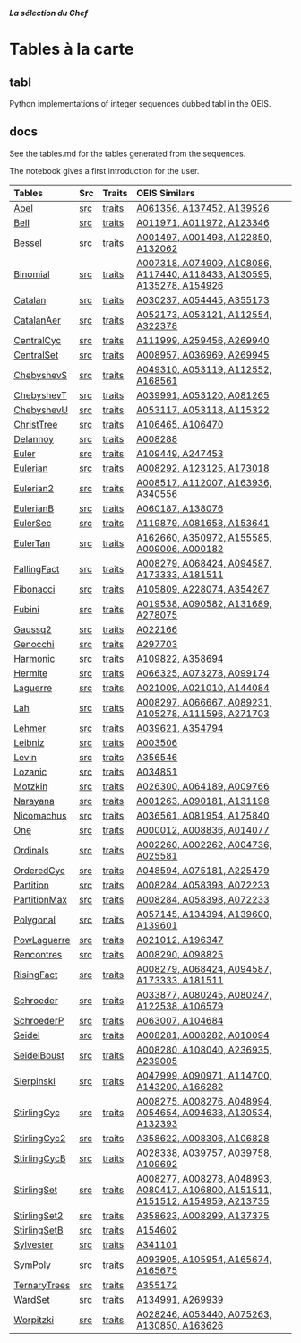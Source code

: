 ***La sélection du Chef***
# Tables à la carte


## tabl
Python implementations of integer sequences dubbed tabl in the OEIS.


## docs
See the tables.md for the tables generated from the sequences.

The notebook gives a first introduction for the user.



Tables |  Src   | Traits   |  OEIS  Similars |
| :--- | :---   | :---     |    :---         |
| [Abel](https://github.com/PeterLuschny/tabl/blob/main/tables.md#Abel) | [src](https://github.com/PeterLuschny/tabl/blob/main/src/Abel.py) | [traits](https://luschny.de/math/oeis/Abel.html) | [A061356, A137452, A139526](https://oeis.org/search?q=%7Cid%3AA061356%7Cid%3AA137452%7Cid%3AA139526) |
| [Bell](https://github.com/PeterLuschny/tabl/blob/main/tables.md#Bell) | [src](https://github.com/PeterLuschny/tabl/blob/main/src/Bell.py) | [traits](https://luschny.de/math/oeis/Bell.html) | [A011971, A011972, A123346](https://oeis.org/search?q=%7Cid%3AA011971%7Cid%3AA011972%7Cid%3AA123346) |
| [Bessel](https://github.com/PeterLuschny/tabl/blob/main/tables.md#Bessel) | [src](https://github.com/PeterLuschny/tabl/blob/main/src/Bessel.py) | [traits](https://luschny.de/math/oeis/Bessel.html) | [A001497, A001498, A122850, A132062](https://oeis.org/search?q=%7Cid%3AA001497%7Cid%3AA001498%7Cid%3AA122850%7Cid%3AA132062) |
| [Binomial](https://github.com/PeterLuschny/tabl/blob/main/tables.md#Binomial) | [src](https://github.com/PeterLuschny/tabl/blob/main/src/Binomial.py) | [traits](https://luschny.de/math/oeis/Binomial.html) | [A007318, A074909, A108086, A117440, A118433, A130595, A135278, A154926](https://oeis.org/search?q=%7Cid%3AA007318%7Cid%3AA074909%7Cid%3AA108086%7Cid%3AA117440%7Cid%3AA118433%7Cid%3AA130595%7Cid%3AA135278%7Cid%3AA154926) |
| [Catalan](https://github.com/PeterLuschny/tabl/blob/main/tables.md#Catalan) | [src](https://github.com/PeterLuschny/tabl/blob/main/src/Catalan.py) | [traits](https://luschny.de/math/oeis/Catalan.html) | [A030237, A054445, A355173](https://oeis.org/search?q=%7Cid%3AA030237%7Cid%3AA054445%7Cid%3AA355173) |
| [CatalanAer](https://github.com/PeterLuschny/tabl/blob/main/tables.md#CatalanAer) | [src](https://github.com/PeterLuschny/tabl/blob/main/src/CatalanAer.py) | [traits](https://luschny.de/math/oeis/CatalanAer.html) | [A052173, A053121, A112554, A322378](https://oeis.org/search?q=%7Cid%3AA052173%7Cid%3AA053121%7Cid%3AA112554%7Cid%3AA322378) |
| [CentralCyc](https://github.com/PeterLuschny/tabl/blob/main/tables.md#CentralCyc) | [src](https://github.com/PeterLuschny/tabl/blob/main/src/CentralCyc.py) | [traits](https://luschny.de/math/oeis/CentralCyc.html) | [A111999, A259456, A269940](https://oeis.org/search?q=%7Cid%3AA111999%7Cid%3AA259456%7Cid%3AA269940) |
| [CentralSet](https://github.com/PeterLuschny/tabl/blob/main/tables.md#CentralSet) | [src](https://github.com/PeterLuschny/tabl/blob/main/src/CentralSet.py) | [traits](https://luschny.de/math/oeis/CentralSet.html) | [A008957, A036969, A269945](https://oeis.org/search?q=%7Cid%3AA008957%7Cid%3AA036969%7Cid%3AA269945) |
| [ChebyshevS](https://github.com/PeterLuschny/tabl/blob/main/tables.md#ChebyshevS) | [src](https://github.com/PeterLuschny/tabl/blob/main/src/ChebyshevS.py) | [traits](https://luschny.de/math/oeis/ChebyshevS.html) | [A049310, A053119, A112552, A168561](https://oeis.org/search?q=%7Cid%3AA049310%7Cid%3AA053119%7Cid%3AA112552%7Cid%3AA168561) |
| [ChebyshevT](https://github.com/PeterLuschny/tabl/blob/main/tables.md#ChebyshevT) | [src](https://github.com/PeterLuschny/tabl/blob/main/src/ChebyshevT.py) | [traits](https://luschny.de/math/oeis/ChebyshevT.html) | [A039991, A053120, A081265](https://oeis.org/search?q=%7Cid%3AA039991%7Cid%3AA053120%7Cid%3AA081265) |
| [ChebyshevU](https://github.com/PeterLuschny/tabl/blob/main/tables.md#ChebyshevU) | [src](https://github.com/PeterLuschny/tabl/blob/main/src/ChebyshevU.py) | [traits](https://luschny.de/math/oeis/ChebyshevU.html) | [A053117, A053118, A115322](https://oeis.org/search?q=%7Cid%3AA053117%7Cid%3AA053118%7Cid%3AA115322) |
| [ChristTree](https://github.com/PeterLuschny/tabl/blob/main/tables.md#ChristTree) | [src](https://github.com/PeterLuschny/tabl/blob/main/src/ChristTree.py) | [traits](https://luschny.de/math/oeis/ChristTree.html) | [A106465, A106470](https://oeis.org/search?q=%7Cid%3AA106465%7Cid%3AA106470) |
| [Delannoy](https://github.com/PeterLuschny/tabl/blob/main/tables.md#Delannoy) | [src](https://github.com/PeterLuschny/tabl/blob/main/src/Delannoy.py) | [traits](https://luschny.de/math/oeis/Delannoy.html) | [A008288](https://oeis.org/search?q=%7Cid%3AA008288) |
| [Euler](https://github.com/PeterLuschny/tabl/blob/main/tables.md#Euler) | [src](https://github.com/PeterLuschny/tabl/blob/main/src/Euler.py) | [traits](https://luschny.de/math/oeis/Euler.html) | [A109449, A247453](https://oeis.org/search?q=%7Cid%3AA109449%7Cid%3AA247453) |
| [Eulerian](https://github.com/PeterLuschny/tabl/blob/main/tables.md#Eulerian) | [src](https://github.com/PeterLuschny/tabl/blob/main/src/Eulerian.py) | [traits](https://luschny.de/math/oeis/Eulerian.html) | [A008292, A123125, A173018](https://oeis.org/search?q=%7Cid%3AA008292%7Cid%3AA123125%7Cid%3AA173018) |
| [Eulerian2](https://github.com/PeterLuschny/tabl/blob/main/tables.md#Eulerian2) | [src](https://github.com/PeterLuschny/tabl/blob/main/src/Eulerian2.py) | [traits](https://luschny.de/math/oeis/Eulerian2.html) | [A008517, A112007, A163936, A340556](https://oeis.org/search?q=%7Cid%3AA008517%7Cid%3AA112007%7Cid%3AA163936%7Cid%3AA340556) |
| [EulerianB](https://github.com/PeterLuschny/tabl/blob/main/tables.md#EulerianB) | [src](https://github.com/PeterLuschny/tabl/blob/main/src/EulerianB.py) | [traits](https://luschny.de/math/oeis/EulerianB.html) | [A060187, A138076](https://oeis.org/search?q=%7Cid%3AA060187%7Cid%3AA138076) |
| [EulerSec](https://github.com/PeterLuschny/tabl/blob/main/tables.md#EulerSec) | [src](https://github.com/PeterLuschny/tabl/blob/main/src/EulerSec.py) | [traits](https://luschny.de/math/oeis/EulerSec.html) | [A119879, A081658, A153641](https://oeis.org/search?q=%7Cid%3AA119879%7Cid%3AA081658%7Cid%3AA153641) |
| [EulerTan](https://github.com/PeterLuschny/tabl/blob/main/tables.md#EulerTan) | [src](https://github.com/PeterLuschny/tabl/blob/main/src/EulerTan.py) | [traits](https://luschny.de/math/oeis/EulerTan.html) | [A162660, A350972, A155585, A009006, A000182](https://oeis.org/search?q=%7Cid%3AA162660%7Cid%3AA350972%7Cid%3AA155585%7Cid%3AA009006%7Cid%3AA000182) |
| [FallingFact](https://github.com/PeterLuschny/tabl/blob/main/tables.md#FallingFact) | [src](https://github.com/PeterLuschny/tabl/blob/main/src/FallingFact.py) | [traits](https://luschny.de/math/oeis/FallingFact.html) | [A008279, A068424, A094587, A173333, A181511](https://oeis.org/search?q=%7Cid%3AA008279%7Cid%3AA068424%7Cid%3AA094587%7Cid%3AA173333%7Cid%3AA181511) |
| [Fibonacci](https://github.com/PeterLuschny/tabl/blob/main/tables.md#Fibonacci) | [src](https://github.com/PeterLuschny/tabl/blob/main/src/Fibonacci.py) | [traits](https://luschny.de/math/oeis/Fibonacci.html) | [A105809, A228074, A354267](https://oeis.org/search?q=%7Cid%3AA105809%7Cid%3AA228074%7Cid%3AA354267) |
| [Fubini](https://github.com/PeterLuschny/tabl/blob/main/tables.md#Fubini) | [src](https://github.com/PeterLuschny/tabl/blob/main/src/Fubini.py) | [traits](https://luschny.de/math/oeis/Fubini.html) | [A019538, A090582, A131689, A278075](https://oeis.org/search?q=%7Cid%3AA019538%7Cid%3AA090582%7Cid%3AA131689%7Cid%3AA278075) |
| [Gaussq2](https://github.com/PeterLuschny/tabl/blob/main/tables.md#Gaussq2) | [src](https://github.com/PeterLuschny/tabl/blob/main/src/Gaussq2.py) | [traits](https://luschny.de/math/oeis/Gaussq2.html) | [A022166](https://oeis.org/search?q=%7Cid%3AA022166) |
| [Genocchi](https://github.com/PeterLuschny/tabl/blob/main/tables.md#Genocchi) | [src](https://github.com/PeterLuschny/tabl/blob/main/src/Genocchi.py) | [traits](https://luschny.de/math/oeis/Genocchi.html) | [A297703](https://oeis.org/search?q=%7Cid%3AA297703) |
| [Harmonic](https://github.com/PeterLuschny/tabl/blob/main/tables.md#Harmonic) | [src](https://github.com/PeterLuschny/tabl/blob/main/src/Harmonic.py) | [traits](https://luschny.de/math/oeis/Harmonic.html) | [A109822, A358694](https://oeis.org/search?q=%7Cid%3AA109822%7Cid%3AA358694) |
| [Hermite](https://github.com/PeterLuschny/tabl/blob/main/tables.md#Hermite) | [src](https://github.com/PeterLuschny/tabl/blob/main/src/Hermite.py) | [traits](https://luschny.de/math/oeis/Hermite.html) | [A066325, A073278, A099174](https://oeis.org/search?q=%7Cid%3AA066325%7Cid%3AA073278%7Cid%3AA099174) |
| [Laguerre](https://github.com/PeterLuschny/tabl/blob/main/tables.md#Laguerre) | [src](https://github.com/PeterLuschny/tabl/blob/main/src/Laguerre.py) | [traits](https://luschny.de/math/oeis/Laguerre.html) | [A021009, A021010, A144084](https://oeis.org/search?q=%7Cid%3AA021009%7Cid%3AA021010%7Cid%3AA144084) |
| [Lah](https://github.com/PeterLuschny/tabl/blob/main/tables.md#Lah) | [src](https://github.com/PeterLuschny/tabl/blob/main/src/Lah.py) | [traits](https://luschny.de/math/oeis/Lah.html) | [A008297, A066667, A089231, A105278, A111596, A271703](https://oeis.org/search?q=%7Cid%3AA008297%7Cid%3AA066667%7Cid%3AA089231%7Cid%3AA105278%7Cid%3AA111596%7Cid%3AA271703) |
| [Lehmer](https://github.com/PeterLuschny/tabl/blob/main/tables.md#Lehmer) | [src](https://github.com/PeterLuschny/tabl/blob/main/src/Lehmer.py) | [traits](https://luschny.de/math/oeis/Lehmer.html) | [A039621, A354794](https://oeis.org/search?q=%7Cid%3AA039621%7Cid%3AA354794) |
| [Leibniz](https://github.com/PeterLuschny/tabl/blob/main/tables.md#Leibniz) | [src](https://github.com/PeterLuschny/tabl/blob/main/src/Leibniz.py) | [traits](https://luschny.de/math/oeis/Leibniz.html) | [A003506](https://oeis.org/search?q=%7Cid%3AA003506) |
| [Levin](https://github.com/PeterLuschny/tabl/blob/main/tables.md#Levin) | [src](https://github.com/PeterLuschny/tabl/blob/main/src/Levin.py) | [traits](https://luschny.de/math/oeis/Levin.html) | [A356546](https://oeis.org/search?q=%7Cid%3AA356546) |
| [Lozanic](https://github.com/PeterLuschny/tabl/blob/main/tables.md#Lozanic) | [src](https://github.com/PeterLuschny/tabl/blob/main/src/Lozanic.py) | [traits](https://luschny.de/math/oeis/Lozanic.html) | [A034851](https://oeis.org/search?q=%7Cid%3AA034851) |
| [Motzkin](https://github.com/PeterLuschny/tabl/blob/main/tables.md#Motzkin) | [src](https://github.com/PeterLuschny/tabl/blob/main/src/Motzkin.py) | [traits](https://luschny.de/math/oeis/Motzkin.html) | [A026300, A064189, A009766](https://oeis.org/search?q=%7Cid%3AA026300%7Cid%3AA064189%7Cid%3AA009766) |
| [Narayana](https://github.com/PeterLuschny/tabl/blob/main/tables.md#Narayana) | [src](https://github.com/PeterLuschny/tabl/blob/main/src/Narayana.py) | [traits](https://luschny.de/math/oeis/Narayana.html) | [A001263, A090181, A131198](https://oeis.org/search?q=%7Cid%3AA001263%7Cid%3AA090181%7Cid%3AA131198) |
| [Nicomachus](https://github.com/PeterLuschny/tabl/blob/main/tables.md#Nicomachus) | [src](https://github.com/PeterLuschny/tabl/blob/main/src/Nicomachus.py) | [traits](https://luschny.de/math/oeis/Nicomachus.html) | [A036561, A081954, A175840](https://oeis.org/search?q=%7Cid%3AA036561%7Cid%3AA081954%7Cid%3AA175840) |
| [One](https://github.com/PeterLuschny/tabl/blob/main/tables.md#One) | [src](https://github.com/PeterLuschny/tabl/blob/main/src/One.py) | [traits](https://luschny.de/math/oeis/One.html) | [A000012, A008836, A014077](https://oeis.org/search?q=%7Cid%3AA000012%7Cid%3AA008836%7Cid%3AA014077) |
| [Ordinals](https://github.com/PeterLuschny/tabl/blob/main/tables.md#Ordinals) | [src](https://github.com/PeterLuschny/tabl/blob/main/src/Ordinals.py) | [traits](https://luschny.de/math/oeis/Ordinals.html) | [A002260, A002262, A004736, A025581](https://oeis.org/search?q=%7Cid%3AA002260%7Cid%3AA002262%7Cid%3AA004736%7Cid%3AA025581) |
| [OrderedCyc](https://github.com/PeterLuschny/tabl/blob/main/tables.md#OrderedCyc) | [src](https://github.com/PeterLuschny/tabl/blob/main/src/OrderedCyc.py) | [traits](https://luschny.de/math/oeis/OrderedCyc.html) | [A048594, A075181, A225479](https://oeis.org/search?q=%7Cid%3AA048594%7Cid%3AA075181%7Cid%3AA225479) |
| [Partition](https://github.com/PeterLuschny/tabl/blob/main/tables.md#Partition) | [src](https://github.com/PeterLuschny/tabl/blob/main/src/Partition.py) | [traits](https://luschny.de/math/oeis/Partition.html) | [A008284, A058398, A072233](https://oeis.org/search?q=%7Cid%3AA008284%7Cid%3AA058398%7Cid%3AA072233) |
| [PartitionMax](https://github.com/PeterLuschny/tabl/blob/main/tables.md#PartitionMax) | [src](https://github.com/PeterLuschny/tabl/blob/main/src/PartitionMax.py) | [traits](https://luschny.de/math/oeis/PartitionMax.html) | [A008284, A058398, A072233](https://oeis.org/search?q=%7Cid%3AA008284%7Cid%3AA058398%7Cid%3AA072233) |
| [Polygonal](https://github.com/PeterLuschny/tabl/blob/main/tables.md#Polygonal) | [src](https://github.com/PeterLuschny/tabl/blob/main/src/Polygonal.py) | [traits](https://luschny.de/math/oeis/Polygonal.html) | [A057145, A134394, A139600, A139601](https://oeis.org/search?q=%7Cid%3AA057145%7Cid%3AA134394%7Cid%3AA139600%7Cid%3AA139601) |
| [PowLaguerre](https://github.com/PeterLuschny/tabl/blob/main/tables.md#PowLaguerre) | [src](https://github.com/PeterLuschny/tabl/blob/main/src/PowLaguerre.py) | [traits](https://luschny.de/math/oeis/PowLaguerre.html) | [A021012, A196347](https://oeis.org/search?q=%7Cid%3AA021012%7Cid%3AA196347) |
| [Rencontres](https://github.com/PeterLuschny/tabl/blob/main/tables.md#Rencontres) | [src](https://github.com/PeterLuschny/tabl/blob/main/src/Rencontres.py) | [traits](https://luschny.de/math/oeis/Rencontres.html) | [A008290, A098825](https://oeis.org/search?q=%7Cid%3AA008290%7Cid%3AA098825) |
| [RisingFact](https://github.com/PeterLuschny/tabl/blob/main/tables.md#RisingFact) | [src](https://github.com/PeterLuschny/tabl/blob/main/src/RisingFact.py) | [traits](https://luschny.de/math/oeis/RisingFact.html) | [A008279, A068424, A094587, A173333, A181511](https://oeis.org/search?q=%7Cid%3AA008279%7Cid%3AA068424%7Cid%3AA094587%7Cid%3AA173333%7Cid%3AA181511) |
| [Schroeder](https://github.com/PeterLuschny/tabl/blob/main/tables.md#Schroeder) | [src](https://github.com/PeterLuschny/tabl/blob/main/src/Schroeder.py) | [traits](https://luschny.de/math/oeis/Schroeder.html) | [A033877, A080245, A080247, A122538, A106579](https://oeis.org/search?q=%7Cid%3AA033877%7Cid%3AA080245%7Cid%3AA080247%7Cid%3AA122538%7Cid%3AA106579) |
| [SchroederP](https://github.com/PeterLuschny/tabl/blob/main/tables.md#SchroederP) | [src](https://github.com/PeterLuschny/tabl/blob/main/src/SchroederP.py) | [traits](https://luschny.de/math/oeis/SchroederP.html) | [A063007, A104684](https://oeis.org/search?q=%7Cid%3AA063007%7Cid%3AA104684) |
| [Seidel](https://github.com/PeterLuschny/tabl/blob/main/tables.md#Seidel) | [src](https://github.com/PeterLuschny/tabl/blob/main/src/Seidel.py) | [traits](https://luschny.de/math/oeis/Seidel.html) | [A008281, A008282, A010094](https://oeis.org/search?q=%7Cid%3AA008281%7Cid%3AA008282%7Cid%3AA010094) |
| [SeidelBoust](https://github.com/PeterLuschny/tabl/blob/main/tables.md#SeidelBoust) | [src](https://github.com/PeterLuschny/tabl/blob/main/src/SeidelBoust.py) | [traits](https://luschny.de/math/oeis/SeidelBoust.html) | [A008280, A108040, A236935, A239005](https://oeis.org/search?q=%7Cid%3AA008280%7Cid%3AA108040%7Cid%3AA236935%7Cid%3AA239005) |       
| [Sierpinski](https://github.com/PeterLuschny/tabl/blob/main/tables.md#Sierpinski) | [src](https://github.com/PeterLuschny/tabl/blob/main/src/Sierpinski.py) | [traits](https://luschny.de/math/oeis/Sierpinski.html) | [A047999, A090971, A114700, A143200, A166282](https://oeis.org/search?q=%7Cid%3AA047999%7Cid%3AA090971%7Cid%3AA114700%7Cid%3AA143200%7Cid%3AA166282) |
| [StirlingCyc](https://github.com/PeterLuschny/tabl/blob/main/tables.md#StirlingCyc) | [src](https://github.com/PeterLuschny/tabl/blob/main/src/StirlingCyc.py) | [traits](https://luschny.de/math/oeis/StirlingCyc.html) | [A008275, A008276, A048994, A054654, A094638, A130534, A132393](https://oeis.org/search?q=%7Cid%3AA008275%7Cid%3AA008276%7Cid%3AA048994%7Cid%3AA054654%7Cid%3AA094638%7Cid%3AA130534%7Cid%3AA132393) |
| [StirlingCyc2](https://github.com/PeterLuschny/tabl/blob/main/tables.md#StirlingCyc2) | [src](https://github.com/PeterLuschny/tabl/blob/main/src/StirlingCyc2.py) | [traits](https://luschny.de/math/oeis/StirlingCyc2.html) | [A358622, A008306, A106828](https://oeis.org/search?q=%7Cid%3AA358622%7Cid%3AA008306%7Cid%3AA106828) |
| [StirlingCycB](https://github.com/PeterLuschny/tabl/blob/main/tables.md#StirlingCycB) | [src](https://github.com/PeterLuschny/tabl/blob/main/src/StirlingCycB.py) | [traits](https://luschny.de/math/oeis/StirlingCycB.html) | [A028338, A039757, A039758, A109692](https://oeis.org/search?q=%7Cid%3AA028338%7Cid%3AA039757%7Cid%3AA039758%7Cid%3AA109692) |   
| [StirlingSet](https://github.com/PeterLuschny/tabl/blob/main/tables.md#StirlingSet) | [src](https://github.com/PeterLuschny/tabl/blob/main/src/StirlingSet.py) | [traits](https://luschny.de/math/oeis/StirlingSet.html) | [A008277, A008278, A048993, A080417, A106800, A151511, A151512, A154959, A213735](https://oeis.org/search?q=%7Cid%3AA008277%7Cid%3AA008278%7Cid%3AA048993%7Cid%3AA080417%7Cid%3AA106800%7Cid%3AA151511%7Cid%3AA151512%7Cid%3AA154959%7Cid%3AA213735) |     
| [StirlingSet2](https://github.com/PeterLuschny/tabl/blob/main/tables.md#StirlingSet2) | [src](https://github.com/PeterLuschny/tabl/blob/main/src/StirlingSet2.py) | [traits](https://luschny.de/math/oeis/StirlingSet2.html) | [A358623, A008299, A137375](https://oeis.org/search?q=%7Cid%3AA358623%7Cid%3AA008299%7Cid%3AA137375) |
| [StirlingSetB](https://github.com/PeterLuschny/tabl/blob/main/tables.md#StirlingSetB) | [src](https://github.com/PeterLuschny/tabl/blob/main/src/StirlingSetB.py) | [traits](https://luschny.de/math/oeis/StirlingSetB.html) | [A154602](https://oeis.org/search?q=%7Cid%3AA154602) |
| [Sylvester](https://github.com/PeterLuschny/tabl/blob/main/tables.md#Sylvester) | [src](https://github.com/PeterLuschny/tabl/blob/main/src/Sylvester.py) | [traits](https://luschny.de/math/oeis/Sylvester.html) | [A341101](https://oeis.org/search?q=%7Cid%3AA341101) |
| [SymPoly](https://github.com/PeterLuschny/tabl/blob/main/tables.md#SymPoly) | [src](https://github.com/PeterLuschny/tabl/blob/main/src/SymPoly.py) | [traits](https://luschny.de/math/oeis/SymPoly.html) | [A093905, A105954, A165674, A165675](https://oeis.org/search?q=%7Cid%3AA093905%7Cid%3AA105954%7Cid%3AA165674%7Cid%3AA165675) |
| [TernaryTrees](https://github.com/PeterLuschny/tabl/blob/main/tables.md#TernaryTrees) | [src](https://github.com/PeterLuschny/tabl/blob/main/src/TernaryTrees.py) | [traits](https://luschny.de/math/oeis/TernaryTrees.html) | [A355172](https://oeis.org/search?q=%7Cid%3AA355172) |
| [WardSet](https://github.com/PeterLuschny/tabl/blob/main/tables.md#WardSet) | [src](https://github.com/PeterLuschny/tabl/blob/main/src/WardSet.py) | [traits](https://luschny.de/math/oeis/WardSet.html) | [A134991, A269939](https://oeis.org/search?q=%7Cid%3AA134991%7Cid%3AA269939) |
| [Worpitzki](https://github.com/PeterLuschny/tabl/blob/main/tables.md#Worpitzki) | [src](https://github.com/PeterLuschny/tabl/blob/main/src/Worpitzki.py) | [traits](https://luschny.de/math/oeis/Worpitzki.html) | [A028246, A053440, A075263, A130850, A163626](https://oeis.org/search?q=%7Cid%3AA028246%7Cid%3AA053440%7Cid%3AA075263%7Cid%3AA130850%7Cid%3AA163626) |

